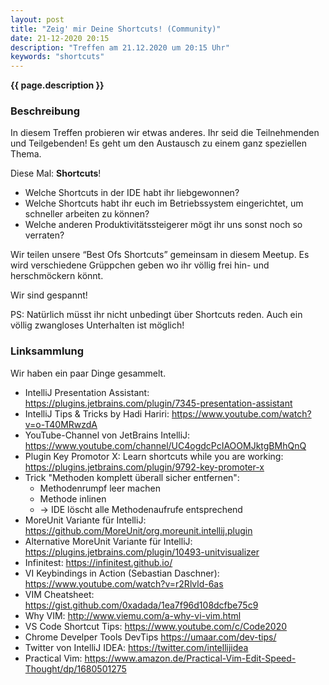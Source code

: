 ```yaml
---
layout: post
title: "Zeig' mir Deine Shortcuts! (Community)"
date: 21-12-2020 20:15
description: "Treffen am 21.12.2020 um 20:15 Uhr"
keywords: "shortcuts"
---
```


<b>{{ page.description }}</b>


### Beschreibung

In diesem Treffen probieren wir etwas anderes.
Ihr seid die Teilnehmenden und Teilgebenden!
Es geht um den Austausch zu einem ganz speziellen Thema.

Diese Mal: **Shortcuts**!

- Welche Shortcuts in der IDE habt ihr liebgewonnen?
- Welche Shortcuts habt ihr euch im Betriebssystem eingerichtet, um schneller arbeiten zu können?
- Welche anderen Produktivitätssteigerer mögt ihr uns sonst noch so verraten?

Wir teilen unsere “Best Ofs Shortcuts” gemeinsam in diesem Meetup. Es wird verschiedene Grüppchen geben wo ihr völlig frei hin- und herschmöckern könnt.

Wir sind gespannt!

PS: Natürlich müsst ihr nicht unbedingt über Shortcuts reden. Auch ein völlig zwangloses Unterhalten ist möglich!



### Linksammlung

Wir haben ein paar Dinge gesammelt.


* IntelliJ Presentation Assistant: <https://plugins.jetbrains.com/plugin/7345-presentation-assistant>
* IntelliJ Tips & Tricks by Hadi Hariri: <https://www.youtube.com/watch?v=o-T40MRwzdA>
* YouTube-Channel von JetBrains IntelliJ: <https://www.youtube.com/channel/UC4ogdcPcIAOOMJktgBMhQnQ>
* Plugin Key Promotor X: Learn shortcuts while you are working: <https://plugins.jetbrains.com/plugin/9792-key-promoter-x>
* Trick "Methoden komplett überall sicher entfernen":
  * Methodenrumpf leer machen
  * Methode inlinen
  * -> IDE löscht alle Methodenaufrufe entsprechend
* MoreUnit Variante für IntelliJ: <https://github.com/MoreUnit/org.moreunit.intellij.plugin>
* Alternative MoreUnit Variante für IntelliJ: <https://plugins.jetbrains.com/plugin/10493-unitvisualizer>
* Infinitest: <https://infinitest.github.io/>
* VI Keybindings in Action (Sebastian Daschner): <https://www.youtube.com/watch?v=r2Rlvld-6as>
* VIM Cheatsheet: <https://gist.github.com/0xadada/1ea7f96d108dcfbe75c9>
* Why VIM: <http://www.viemu.com/a-why-vi-vim.html>
* VS Code Shortcut Tips: <https://www.youtube.com/c/Code2020>
* Chrome Develper Tools DevTips <https://umaar.com/dev-tips/>
* Twitter von IntelliJ IDEA: <https://twitter.com/intellijidea>
* Practical Vim: <https://www.amazon.de/Practical-Vim-Edit-Speed-Thought/dp/1680501275>